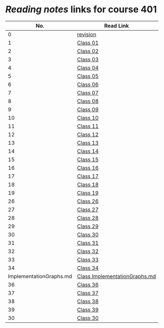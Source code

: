 # _Reading notes_ links for course 401

| **No.**                 | **Read Link**                                                                                                       |
| ----------------------- | ------------------------------------------------------------------------------------------------------------------- |
| 0                       | [revision](https://ahmadjlallad.github.io/reading-notes/reading-notes401/class-00)                                  |
| 1                       | [Class 01](https://ahmadjlallad.github.io/reading-notes/reading-notes401/class-01)                                  |
| 2                       | [Class 02](https://ahmadjlallad.github.io/reading-notes/reading-notes401/class-02)                                  |
| 3                       | [Class 03](https://ahmadjlallad.github.io/reading-notes/reading-notes401/class-03)                                  |
| 4                       | [Class 04](https://ahmadjlallad.github.io/reading-notes/reading-notes401/class-04)                                  |
| 5                       | [Class 05](https://ahmadjlallad.github.io/reading-notes/reading-notes401/class-05)                                  |
| 6                       | [Class 06](https://ahmadjlallad.github.io/reading-notes/reading-notes401/class-06)                                  |
| 7                       | [Class 07](https://ahmadjlallad.github.io/reading-notes/reading-notes401/class-07)                                  |
| 8                       | [Class 08](https://ahmadjlallad.github.io/reading-notes/reading-notes401/class-08)                                  |
| 9                       | [Class 09](https://ahmadjlallad.github.io/reading-notes/reading-notes401/class-09)                                  |
| 10                      | [Class 10](https://ahmadjlallad.github.io/reading-notes/reading-notes401/class-10)                                  |
| 11                      | [Class 11](https://ahmadjlallad.github.io/reading-notes/reading-notes401/class-11)                                  |
| 12                      | [Class 12](https://ahmadjlallad.github.io/reading-notes/reading-notes401/class-12)                                  |
| 13                      | [Class 13](https://ahmadjlallad.github.io/reading-notes/reading-notes401/class-13)                                  |
| 14                      | [Class 14](https://ahmadjlallad.github.io/reading-notes/reading-notes401/class-14)                                  |
| 15                      | [Class 15](https://ahmadjlallad.github.io/reading-notes/reading-notes401/class-15)                                  |
| 16                      | [Class 16](https://ahmadjlallad.github.io/reading-notes/reading-notes401/class-16)                                  |
| 17                      | [Class 17](https://ahmadjlallad.github.io/reading-notes/reading-notes401/class-17)                                  |
| 18                      | [Class 18](https://ahmadjlallad.github.io/reading-notes/reading-notes401/class-18)                                  |
| 19                      | [Class 19](https://ahmadjlallad.github.io/reading-notes/reading-notes401/class-19)                                  |
| 26                      | [Class 26](https://ahmadjlallad.github.io/reading-notes/reading-notes401/class-26)                                  |
| 27                      | [Class 27](https://ahmadjlallad.github.io/reading-notes/reading-notes401/class-27)                                  |
| 28                      | [Class 28](https://ahmadjlallad.github.io/reading-notes/reading-notes401/class-28)                                  |
| 29                      | [Class 29](https://ahmadjlallad.github.io/reading-notes/reading-notes401/class-29)                                  |
| 30                      | [Class 30](https://ahmadjlallad.github.io/reading-notes/reading-notes401/class-30)                                  |
| 31                      | [Class 31](https://ahmadjlallad.github.io/reading-notes/reading-notes401/class-31)                                  |
| 32                      | [Class 32](https://ahmadjlallad.github.io/reading-notes/reading-notes401/class-32)                                  |
| 33                      | [Class 33](https://ahmadjlallad.github.io/reading-notes/reading-notes401/class-33)                                  |
| 34                      | [Class 34](https://ahmadjlallad.github.io/reading-notes/reading-notes401/class-34)                                  |
| ImplementationGraphs.md | [Class ImplementationGraphs.md](https://ahmadjlallad.github.io/reading-notes/reading-notes401/ImplementationGraphs) |
| 36                      | [Class 36](https://ahmadjlallad.github.io/reading-notes/reading-notes401/class-36)                                  |
| 37                      | [Class 37](https://ahmadjlallad.github.io/reading-notes/reading-notes401/class-37)                                  |
| 38                      | [Class 38](https://ahmadjlallad.github.io/reading-notes/reading-notes401/class-38)                                  |
| 39                      | [Class 39](https://ahmadjlallad.github.io/reading-notes/reading-notes401/class-39)                                  |
| 30                      | [Class 30](https://ahmadjlallad.github.io/reading-notes/reading-notes401/class-30)                                  |
